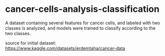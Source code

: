 # cancer-cells-analysis-classification
A dataset containing several features for cancer cells, and labeled with two classes is analyzed, and models were trained to classify according to the two classes.

source for initial dataset: https://www.kaggle.com/datasets/erdemtaha/cancer-data
